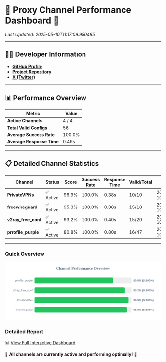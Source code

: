 # 🌟 Proxy Channel Performance Dashboard 🌟

_Last Updated: 2025-05-10T11:17:09.950485_

---

## 👩‍💻 Developer Information

- **[GitHub Profile](https://github.com/4n0nymou3)**  
- **[Project Repository](https://github.com/4n0nymou3/multi-proxy-config-fetcher)**  
- **[X (Twitter)](https://x.com/4n0nymou3)**  

---

## 📊 Performance Overview

| Metric                | Value       |
|-----------------------|-------------|
| **Active Channels**   | 4 / 4       |
| **Total Valid Configs** | 56          |
| **Average Success Rate** | 100.0%      |
| **Average Response Time** | 0.49s       |

---

## 📋 Detailed Channel Statistics

| Channel          | Status     | Score  | Success Rate | Response Time | Valid/Total | Last Success               |
|------------------|------------|--------|--------------|---------------|-------------|----------------------------|
| **PrivateVPNs**  | ✅ Active  | 96.9%  | 100.0% | 0.38s         | 10/10       | 2025-05-10T11:17:09.542785 |
| **freewireguard**  | ✅ Active  | 95.3%  | 100.0% | 0.38s         | 15/18       | 2025-05-10T11:17:09.948813 |
| **v2ray_free_conf**  | ✅ Active  | 93.2%  | 100.0% | 0.40s         | 15/20       | 2025-05-10T11:17:09.132717 |
| **prrofile_purple**  | ✅ Active  | 80.8%  | 100.0% | 0.80s         | 16/47       | 2025-05-10T11:17:08.692123 |

---

### Quick Overview
<div align="center">
  <a href="https://raw.githubusercontent.com/nullluser/NullRepo/refs/heads/main/assets/channel_stats_chart.svg">
    <img src="https://raw.githubusercontent.com/nullluser/NullRepo/refs/heads/main/assets/channel_stats_chart.svg" alt="Source Performance Statistics" width="800">
  </a>
</div>

### Detailed Report
📊 [View Full Interactive Dashboard](https://htmlpreview.github.io/?https://github.com/nullluser/NullRepo/blob/main/assets/performance_report.html)

🎉 **All channels are currently active and performing optimally!** 🎉
